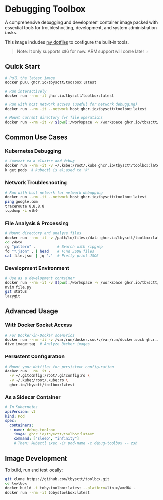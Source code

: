 # Debugging Toolbox

A comprehensive debugging and development container image packed with essential tools for troubleshooting, development, and system administration tasks.

This image includes [my dotfiles](https://github.com/tbysctt/dotfiles) to configure the built-in tools.

> Note: It only supports x86 for now. ARM support will come later :)

## Quick Start

```sh
# Pull the latest image
docker pull ghcr.io/tbysctt/toolbox:latest

# Run interactively
docker run --rm -it ghcr.io/tbysctt/toolbox:latest

# Run with host network access (useful for network debugging)
docker run --rm -it --network host ghcr.io/tbysctt/toolbox:latest

# Mount current directory for file operations
docker run --rm -it -v $(pwd):/workspace -w /workspace ghcr.io/tbysctt/toolbox:latest
```

## Common Use Cases

### Kubernetes Debugging
```sh
# Connect to a cluster and debug
docker run --rm -it -v ~/.kube:/root/.kube ghcr.io/tbysctt/toolbox:latest
k get pods  # kubectl is aliased to 'k'
```

### Network Troubleshooting
```sh
# Run with host network for network debugging
docker run --rm -it --network host ghcr.io/tbysctt/toolbox:latest
ping google.com
traceroute 8.8.8.8
tcpdump -i eth0
```

### File Analysis & Processing
```sh
# Mount directory and analyze files
docker run --rm -it -v /path/to/files:/data ghcr.io/tbysctt/toolbox:latest
cd /data
rg "pattern" .          # Search with ripgrep
fd "*.json" . | head    # Find JSON files
cat file.json | jq '.'  # Pretty print JSON
```

### Development Environment
```sh
# Use as a development container
docker run --rm -it -v $(pwd):/workspace -w /workspace ghcr.io/tbysctt/toolbox:latest
nvim file.py
git status
lazygit
```

## Advanced Usage

### With Docker Socket Access
```sh
# For Docker-in-Docker scenarios
docker run --rm -it -v /var/run/docker.sock:/var/run/docker.sock ghcr.io/tbysctt/toolbox:latest
dive image:tag  # Analyze Docker images
```

### Persistent Configuration
```sh
# Mount your dotfiles for persistent configuration
docker run --rm -it \
  -v ~/.gitconfig:/root/.gitconfig:ro \
  -v ~/.kube:/root/.kube:ro \
  ghcr.io/tbysctt/toolbox:latest
```

### As a Sidecar Container
```yaml
# In Kubernetes
apiVersion: v1
kind: Pod
spec:
  containers:
  - name: debug-toolbox
    image: ghcr.io/tbysctt/toolbox:latest
    command: ["sleep", "infinity"]
    # Then: kubectl exec -it pod-name -c debug-toolbox -- zsh
```

## Image Development

To build, run and test locally:

```sh
git clone https://github.com/tbysctt/toolbox.git
cd toolbox
docker build -t tobystoolbox:latest --platform=linux/amd64 .
docker run --rm -it tobystoolbox:latest
```
